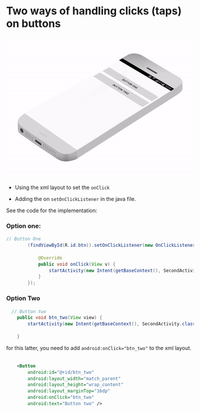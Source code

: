 # Two ways of handling clicks (taps) on buttons


![Button onclick](display/intent.gif)



- Using the xml layout to set the ```onClick```

- Adding the on ```setOnClickListener``` in the java file.

See the code for the implementation:


### Option one:

```java
// Button One
        (findViewById(R.id.btn)).setOnClickListener(new OnClickListener() {

            @Override
            public void onClick(View v) {
                startActivity(new Intent(getBaseContext(), SecondActivity.class));
            }
        });

```

### Option Two

```java
  // Button two
    public void btn_two(View view) {
        startActivity(new Intent(getBaseContext(), SecondActivity.class));

    }
```

for this latter, you need to add ```android:onClick="btn_two"``` to the xml layout.

```xml

    <Button
        android:id="@+id/btn_two"
        android:layout_width="match_parent"
        android:layout_height="wrap_content"
        android:layout_marginTop="16dp"
        android:onClick="btn_two"
        android:text="Button two" />

```
